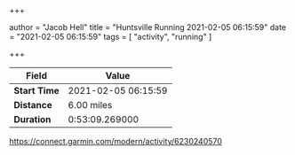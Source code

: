 +++

author = "Jacob Hell"
title = "Huntsville Running 2021-02-05 06:15:59"
date = "2021-02-05 06:15:59"
tags = [
    "activity", "running"
]

+++

<!--more-->

|Field  |Value  |
|--- | --- |
|**Start Time**|2021-02-05 06:15:59|
|**Distance**|6.00 miles|
|**Duration**|0:53:09.269000|

https://connect.garmin.com/modern/activity/6230240570